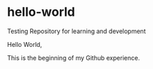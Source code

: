 # hello-world
Testing Repository for learning and development

Hello World,

This is the beginning of my Github experience. 
